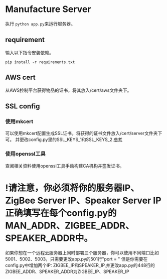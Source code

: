 # Manufacture Server
执行 `python app.py`来运行服务器。

## requirement
输入以下指令安装依赖。
```
pip install -r requirements.txt
 ```
<!--
## Database
[参考](http://www.ityouknow.com/python/2019/10/30/python_web_database-046.html)
-->

## AWS cert
从AWS控制平台获得物品的证书，将其放入/cert/aws文件夹下。

## SSL config 
### 使用mkcert
可以使用mkcert配置生成SSL证书。将获得的证书文件放入/cert/server文件夹下可。
并更改config.py里的SSL_KEYS_1和SSL_KEYS_2
[参考](https://www.jianshu.com/p/7cb5c2cffaaa)
### 使用openssl工具
查阅相关资料使用openssl工具手动构建CA机构并签发证书。


# !请注意，你必须将你的服务器IP、ZigBee Server IP、Speaker Server IP正确填写在每个config.py的MAN_ADDR、ZIGBEE_ADDR、SPEAKER_ADDR中。
如果你想在一个远程云服务器上同时部署三个服务器，你可以使用不同端口比如5001、5002、5003，只需要更改app.py的501行"port = "
但是你需要在config.py中增加两个IP: ZIGBEE_IP和SPEAKER_IP,并更改app.py的448行的ZIGBEE_ADDR、SPEAKER_ADDR为ZIGBEE_IP、SPEAKER_IP